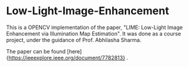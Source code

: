 # Low-Light-Image-Enhancement

This is a OPENCV implementation of the paper, "LIME: Low-Light Image Enhancement via Illumination Map Estimation". It was done as a course project, under the guidance of Prof. Abhilasha Sharma.

The paper can be found [here] {https://ieeexplore.ieee.org/document/7782813} .


